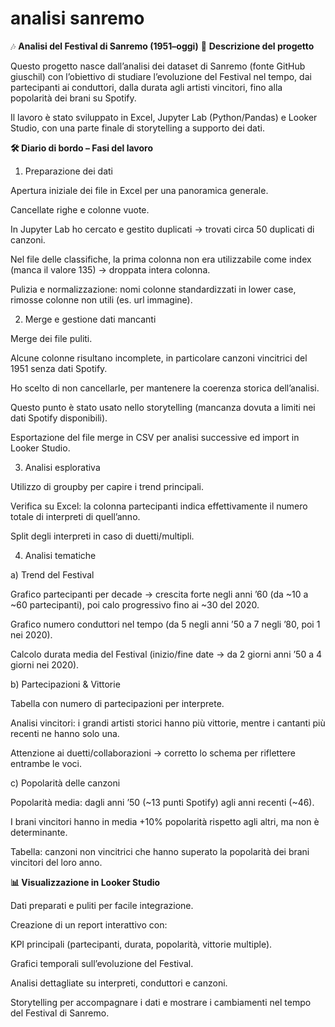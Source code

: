 # analisi sanremo
🎶 **Analisi del Festival di Sanremo (1951–oggi)**
📌 **Descrizione del progetto**

Questo progetto nasce dall’analisi dei dataset di Sanremo (fonte GitHub giuschil) con l’obiettivo di studiare l’evoluzione del Festival nel tempo, dai partecipanti ai conduttori, dalla durata agli artisti vincitori, fino alla popolarità dei brani su Spotify.

Il lavoro è stato sviluppato in Excel, Jupyter Lab (Python/Pandas) e Looker Studio, con una parte finale di storytelling a supporto dei dati.

**🛠️ Diario di bordo – Fasi del lavoro**
1. Preparazione dei dati

Apertura iniziale dei file in Excel per una panoramica generale.

Cancellate righe e colonne vuote.

In Jupyter Lab ho cercato e gestito duplicati → trovati circa 50 duplicati di canzoni.

Nel file delle classifiche, la prima colonna non era utilizzabile come index (manca il valore 135) → droppata intera colonna.

Pulizia e normalizzazione: nomi colonne standardizzati in lower case, rimosse colonne non utili (es. url immagine).

2. Merge e gestione dati mancanti

Merge dei file puliti.

Alcune colonne risultano incomplete, in particolare canzoni vincitrici del 1951 senza dati Spotify.

Ho scelto di non cancellarle, per mantenere la coerenza storica dell’analisi.

Questo punto è stato usato nello storytelling (mancanza dovuta a limiti nei dati Spotify disponibili).

Esportazione del file merge in CSV per analisi successive ed import in Looker Studio.

3. Analisi esplorativa

Utilizzo di groupby per capire i trend principali.

Verifica su Excel: la colonna partecipanti indica effettivamente il numero totale di interpreti di quell’anno.

Split degli interpreti in caso di duetti/multipli.

4. Analisi tematiche

a) Trend del Festival

Grafico partecipanti per decade → crescita forte negli anni ’60 (da ~10 a ~60 partecipanti), poi calo progressivo fino ai ~30 del 2020.

Grafico numero conduttori nel tempo (da 5 negli anni ’50 a 7 negli ’80, poi 1 nei 2020).

Calcolo durata media del Festival (inizio/fine date → da 2 giorni anni ’50 a 4 giorni nei 2020).

b) Partecipazioni & Vittorie

Tabella con numero di partecipazioni per interprete.

Analisi vincitori: i grandi artisti storici hanno più vittorie, mentre i cantanti più recenti ne hanno solo una.

Attenzione ai duetti/collaborazioni → corretto lo schema per riflettere entrambe le voci.

c) Popolarità delle canzoni

Popolarità media: dagli anni ’50 (~13 punti Spotify) agli anni recenti (~46).

I brani vincitori hanno in media +10% popolarità rispetto agli altri, ma non è determinante.

Tabella: canzoni non vincitrici che hanno superato la popolarità dei brani vincitori del loro anno.

**📊 Visualizzazione in Looker Studio**

Dati preparati e puliti per facile integrazione.

Creazione di un report interattivo con:

KPI principali (partecipanti, durata, popolarità, vittorie multiple).

Grafici temporali sull’evoluzione del Festival.

Analisi dettagliate su interpreti, conduttori e canzoni.

Storytelling per accompagnare i dati e mostrare i cambiamenti nel tempo del Festival di Sanremo.
